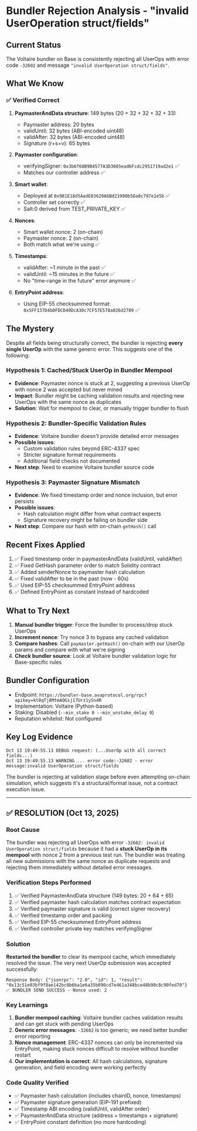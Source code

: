# Bundler Rejection Analysis - "invalid UserOperation struct/fields"

## Current Status
The Voltaire bundler on Base is consistently rejecting all UserOps with error code `-32602` and message `"invalid UserOperation struct/fields"`.

## What We Know

### ✅ Verified Correct
1. **PaymasterAndData structure**: 149 bytes (20 + 32 + 32 + 32 + 33)
   - Paymaster address: 20 bytes
   - validUntil: 32 bytes (ABI-encoded uint48)
   - validAfter: 32 bytes (ABI-encoded uint48)
   - Signature (r+s+v): 65 bytes

2. **Paymaster configuration**:
   - verifyingSigner: `0x3b6f68B9B4577A3D3085ead6Fcdc2951719ad2e1` ✅
   - Matches our controller address ✅

3. **Smart wallet**:
   - Deployed at `0x981E18d5AadE83620A6Bd21990b5Da0c797e1e5b` ✅
   - Controller set correctly ✅
   - Salt:0 derived from TEST_PRIVATE_KEY ✅

4. **Nonces**:
   - Smart wallet nonce: 2 (on-chain)
   - Paymaster nonce: 2 (on-chain)
   - Both match what we're using ✅

5. **Timestamps**:
   - validAfter: ~1 minute in the past ✅
   - validUntil: ~15 minutes in the future ✅
   - No "time-range in the future" error anymore ✅

6. **EntryPoint address**:
   - Using EIP-55 checksummed format: `0x5FF137D4b0FDCD49DcA30c7CF57E578a026d2789` ✅

## The Mystery

Despite all fields being structurally correct, the bundler is rejecting **every single UserOp** with the same generic error. This suggests one of the following:

### Hypothesis 1: Cached/Stuck UserOp in Bundler Mempool
- **Evidence**: Paymaster nonce is stuck at 2, suggesting a previous UserOp with nonce 2 was accepted but never mined
- **Impact**: Bundler might be caching validation results and rejecting new UserOps with the same nonce as duplicates
- **Solution**: Wait for mempool to clear, or manually trigger bundler to flush

### Hypothesis 2: Bundler-Specific Validation Rules
- **Evidence**: Voltaire bundler doesn't provide detailed error messages
- **Possible issues**:
  - Custom validation rules beyond ERC-4337 spec
  - Stricter signature format requirements
  - Additional field checks not documented
- **Next step**: Need to examine Voltaire bundler source code

### Hypothesis 3: Paymaster Signature Mismatch
- **Evidence**: We fixed timestamp order and nonce inclusion, but error persists
- **Possible issues**:
  - Hash calculation might differ from what contract expects
  - Signature recovery might be failing on bundler side
- **Next step**: Compare our hash with on-chain `getHash()` call

## Recent Fixes Applied
1. ✅ Fixed timestamp order in paymasterAndData (validUntil, validAfter)
2. ✅ Fixed GetHash parameter order to match Solidity contract
3. ✅ Added senderNonce to paymaster hash calculation
4. ✅ Fixed validAfter to be in the past (now - 60s)
5. ✅ Used EIP-55 checksummed EntryPoint address
6. ✅ Defined EntryPoint as constant instead of hardcoded

## What to Try Next
1. **Manual bundler trigger**: Force the bundler to process/drop stuck UserOps
2. **Increment nonce**: Try nonce 3 to bypass any cached validation
3. **Compare hashes**: Call `paymaster.getHash()` on-chain with our UserOp params and compare with what we're signing
4. **Check bundler source**: Look at Voltaire bundler validation logic for Base-specific rules

## Bundler Configuration
- Endpoint: `https://bundler-base.avaprotocol.org/rpc?apikey=kt8qTj8MtmAQGsj17Urz1ySn4R`
- Implementation: Voltaire (Python-based)
- Staking: Disabled (`--min_stake 0 --min_unstake_delay 0`)
- Reputation whitelist: Not configured

## Key Log Evidence
```
Oct 13 19:49:55.13 DEBUG request: (...UserOp with all correct fields...)
Oct 13 19:49:55.13 WARNING ... error code:-32602 - error message:invalid UserOperation struct/fields
```

The bundler is rejecting at validation stage before even attempting on-chain simulation, which suggests it's a structural/format issue, not a contract execution issue.

---

## ✅ RESOLUTION (Oct 13, 2025)

### Root Cause
The bundler was rejecting all UserOps with error `-32602: invalid UserOperation struct/fields` because it had a **stuck UserOp in its mempool** with nonce 2 from a previous test run. The bundler was treating all new submissions with the same nonce as duplicate requests and rejecting them immediately without detailed error messages.

### Verification Steps Performed
1. ✅ Verified PaymasterAndData structure (149 bytes: 20 + 64 + 65)
2. ✅ Verified paymaster hash calculation matches contract expectation
3. ✅ Verified paymaster signature is valid (correct signer recovery)
4. ✅ Verified timestamp order and packing
5. ✅ Verified EIP-55 checksummed EntryPoint address
6. ✅ Verified controller private key matches verifyingSigner

### Solution
**Restarted the bundler** to clear its mempool cache, which immediately resolved the issue. The very next UserOp submission was accepted successfully:

```
Response Body: {"jsonrpc": "2.0", "id": 1, "result": "0x13c51e03bf9f8ae142bc0b6ba1e6a35b090cd7e461a348bce48b90c8c90fed70"}
✅ BUNDLER SEND SUCCESS - Nonce used: 2
```

### Key Learnings
1. **Bundler mempool caching**: Voltaire bundler caches validation results and can get stuck with pending UserOps
2. **Generic error messages**: `-32602` is too generic; we need better bundler error reporting
3. **Nonce management**: ERC-4337 nonces can only be incremented via EntryPoint, making stuck nonces difficult to resolve without bundler restart
4. **Our implementation is correct**: All hash calculations, signature generation, and field encoding were working perfectly

### Code Quality Verified
- ✅ Paymaster hash calculation (includes chainID, nonce, timestamps)
- ✅ Paymaster signature generation (EIP-191 prefixed)
- ✅ Timestamp ABI encoding (validUntil, validAfter order)
- ✅ PaymasterAndData structure (address + timestamps + signature)
- ✅ EntryPoint constant definition (no more hardcoding)

